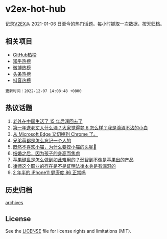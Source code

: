 # v2ex-hot-hub

 记录[V2EX](https://www.v2ex.com/)从 2021-01-06 日至今的热门话题。每小时抓取一次数据，按天[归档](archives)。
 
 ## 相关项目

- [GitHub热榜](https://github.com/snaildev/github-hot-hub)
- [知乎热榜](https://github.com/snaildev/zhihu-hot-hub)
- [微博热榜](https://github.com/snaildev/weibo-hot-hub)
- [头条热榜](https://github.com/snaildev/toutiao-hot-hub)
- [抖音热榜](https://github.com/snaildev/douyin-hot-hub)


 `更新时间：2022-12-07 14:08:48 +0800`

## 热议话题

1. [老外在中国生活了 15 年后润回去了](https://www.v2ex.com/t/900646)
1. [第一年送老丈人什么酒？大家觉得梦 6 怎么样？我是滴酒不沾的小白](https://www.v2ex.com/t/900506)
1. [从 Microsoft Edge 又切换到 Chrome 了。](https://www.v2ex.com/t/900563)
1. [兄弟萌都是怎么忘记一个人的](https://www.v2ex.com/t/900578)
1. [既然不喜欢小猫，为什么要摸小猫的头呢🥺](https://www.v2ex.com/t/900666)
1. [结婚之后，因为孩子的身高而焦虑](https://www.v2ex.com/t/900538)
1. [苹果键盘是怎么做到如此难用的？弱智到不像是苹果出的产品](https://www.v2ex.com/t/900628)
1. [律师这个职业的存在是不是证明法律本身是有漏洞的](https://www.v2ex.com/t/900521)
1. [2 年半的 iPhone11 健康度 86 正常吗](https://www.v2ex.com/t/900667)

## 历史归档

[archives](archives)

## License

See the [LICENSE](LICENSE) file for license rights and limitations (MIT).
